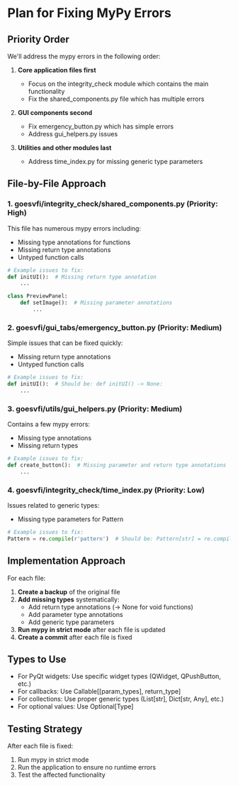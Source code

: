 # Plan for Fixing MyPy Errors

## Priority Order

We'll address the mypy errors in the following order:

1. **Core application files first**
   - Focus on the integrity_check module which contains the main functionality
   - Fix the shared_components.py file which has multiple errors

2. **GUI components second**
   - Fix emergency_button.py which has simple errors
   - Address gui_helpers.py issues

3. **Utilities and other modules last**
   - Address time_index.py for missing generic type parameters

## File-by-File Approach

### 1. goesvfi/integrity_check/shared_components.py (Priority: High)

This file has numerous mypy errors including:
- Missing type annotations for functions
- Missing return type annotations
- Untyped function calls

```python
# Example issues to fix:
def initUI():  # Missing return type annotation
    ...

class PreviewPanel:
    def setImage():  # Missing parameter annotations
        ...
```

### 2. goesvfi/gui_tabs/emergency_button.py (Priority: Medium)

Simple issues that can be fixed quickly:
- Missing return type annotations
- Untyped function calls

```python
# Example issues to fix:
def initUI():  # Should be: def initUI() -> None:
    ...
```

### 3. goesvfi/utils/gui_helpers.py (Priority: Medium)

Contains a few mypy errors:
- Missing type annotations
- Missing return types

```python
# Example issues to fix:
def create_button():  # Missing parameter and return type annotations
    ...
```

### 4. goesvfi/integrity_check/time_index.py (Priority: Low)

Issues related to generic types:
- Missing type parameters for Pattern

```python
# Example issues to fix:
Pattern = re.compile(r'pattern')  # Should be: Pattern[str] = re.compile(r'pattern')
```

## Implementation Approach

For each file:

1. **Create a backup** of the original file
2. **Add missing types** systematically:
   - Add return type annotations (-> None for void functions)
   - Add parameter type annotations
   - Add generic type parameters
3. **Run mypy in strict mode** after each file is updated
4. **Create a commit** after each file is fixed

## Types to Use

- For PyQt widgets: Use specific widget types (QWidget, QPushButton, etc.)
- For callbacks: Use Callable[[param_types], return_type]
- For collections: Use proper generic types (List[str], Dict[str, Any], etc.)
- For optional values: Use Optional[Type]

## Testing Strategy

After each file is fixed:
1. Run mypy in strict mode
2. Run the application to ensure no runtime errors
3. Test the affected functionality